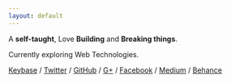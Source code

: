 ```yaml
---
layout: default
---
```


A <b>self-taught</b>, Love <b>Building</b> and <b>Breaking things</b>.

Currently exploring Web Technologies.


[Keybase](https://keybase.io/pratheekhegde) / [Twitter](http://twitter.com/pratheekhegde) / [GitHub](http://github.com/pratheekhegde) / [G+](https://plus.google.com/+PratheekHegde) / [Facebook](https://facebook.com/pratheek.hegde) / [Medium](https://medium.com/@pratheekhegde) / [Behance](https://www.behance.net/pratheekhegde)

